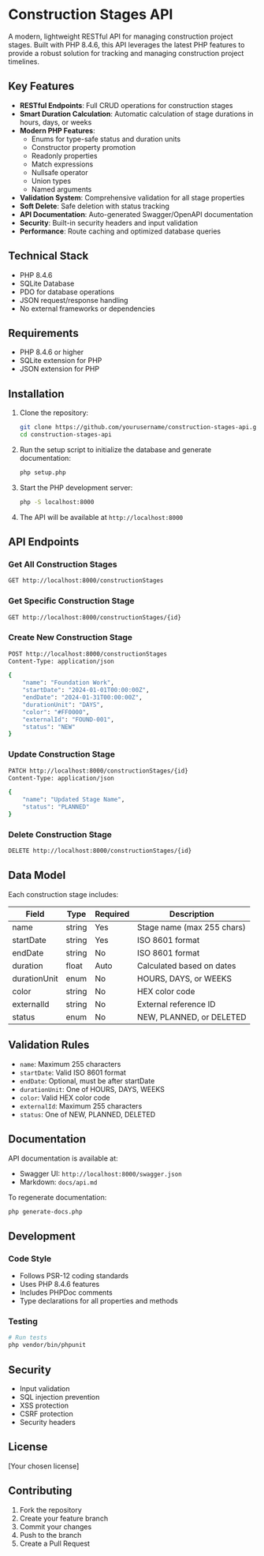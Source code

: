 # Construction Stages API

A modern, lightweight RESTful API for managing construction project stages. Built with PHP 8.4.6, this API leverages the latest PHP features to provide a robust solution for tracking and managing construction project timelines.

## Key Features

- **RESTful Endpoints**: Full CRUD operations for construction stages
- **Smart Duration Calculation**: Automatic calculation of stage durations in hours, days, or weeks
- **Modern PHP Features**:
  - Enums for type-safe status and duration units
  - Constructor property promotion
  - Readonly properties
  - Match expressions
  - Nullsafe operator
  - Union types
  - Named arguments
- **Validation System**: Comprehensive validation for all stage properties
- **Soft Delete**: Safe deletion with status tracking
- **API Documentation**: Auto-generated Swagger/OpenAPI documentation
- **Security**: Built-in security headers and input validation
- **Performance**: Route caching and optimized database queries

## Technical Stack

- PHP 8.4.6
- SQLite Database
- PDO for database operations
- JSON request/response handling
- No external frameworks or dependencies

## Requirements

- PHP 8.4.6 or higher
- SQLite extension for PHP
- JSON extension for PHP

## Installation

1. Clone the repository:
   ```bash
   git clone https://github.com/yourusername/construction-stages-api.git
   cd construction-stages-api
   ```

2. Run the setup script to initialize the database and generate documentation:
   ```bash
   php setup.php
   ```

3. Start the PHP development server:
   ```bash
   php -S localhost:8000
   ```

4. The API will be available at `http://localhost:8000`

## API Endpoints

### Get All Construction Stages
```bash
GET http://localhost:8000/constructionStages
```

### Get Specific Construction Stage
```bash
GET http://localhost:8000/constructionStages/{id}
```

### Create New Construction Stage
```bash
POST http://localhost:8000/constructionStages
Content-Type: application/json

{
    "name": "Foundation Work",
    "startDate": "2024-01-01T00:00:00Z",
    "endDate": "2024-01-31T00:00:00Z",
    "durationUnit": "DAYS",
    "color": "#FF0000",
    "externalId": "FOUND-001",
    "status": "NEW"
}
```

### Update Construction Stage
```bash
PATCH http://localhost:8000/constructionStages/{id}
Content-Type: application/json

{
    "name": "Updated Stage Name",
    "status": "PLANNED"
}
```

### Delete Construction Stage
```bash
DELETE http://localhost:8000/constructionStages/{id}
```

## Data Model

Each construction stage includes:

| Field | Type | Required | Description |
|-------|------|----------|-------------|
| name | string | Yes | Stage name (max 255 chars) |
| startDate | string | Yes | ISO 8601 format |
| endDate | string | No | ISO 8601 format |
| duration | float | Auto | Calculated based on dates |
| durationUnit | enum | No | HOURS, DAYS, or WEEKS |
| color | string | No | HEX color code |
| externalId | string | No | External reference ID |
| status | enum | No | NEW, PLANNED, or DELETED |

## Validation Rules

- `name`: Maximum 255 characters
- `startDate`: Valid ISO 8601 format
- `endDate`: Optional, must be after startDate
- `durationUnit`: One of HOURS, DAYS, WEEKS
- `color`: Valid HEX color code
- `externalId`: Maximum 255 characters
- `status`: One of NEW, PLANNED, DELETED

## Documentation

API documentation is available at:
- Swagger UI: `http://localhost:8000/swagger.json`
- Markdown: `docs/api.md`

To regenerate documentation:
```bash
php generate-docs.php
```

## Development

### Code Style
- Follows PSR-12 coding standards
- Uses PHP 8.4.6 features
- Includes PHPDoc comments
- Type declarations for all properties and methods

### Testing
```bash
# Run tests
php vendor/bin/phpunit
```

## Security

- Input validation
- SQL injection prevention
- XSS protection
- CSRF protection
- Security headers

## License

[Your chosen license]

## Contributing

1. Fork the repository
2. Create your feature branch
3. Commit your changes
4. Push to the branch
5. Create a Pull Request